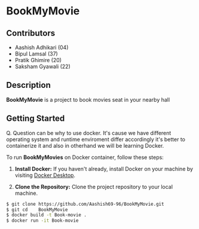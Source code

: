 # BookMyMovie

## Contributors
- Aashish Adhikari (04)
- Bipul Lamsal (37)
- Pratik Ghimire (20)
- Saksham Gyawali (22)

## Description

**BookMyMovie** is a project to book movies seat in your nearby hall

## Getting Started

Q. Question can be why to use docker. It's cause we have different operating system and runtime enviroment differ accordingly it's better to containerize it and also in otherhand we will be learning Docker.

To run **BookMyMovies** on Docker container, follow these steps:

1. **Install Docker:** If you haven't already, install Docker on your machine by visiting [Docker Desktop](https://www.docker.com/products/docker-desktop/).

2. **Clone the Repository:** Clone the project repository to your local machine.

```bash
$ git clone https://github.com/Aashish69-96/BookMyMovie.git
$ git cd    BookMyMovie
$ docker build -t Book-movie .
$ docker run -it Book-movie
